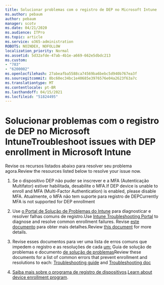 ```yaml
---
title: Solucionar problemas com o registro de DEP no Microsoft Intune
ms.author: pebaum
author: pebaum
manager: scotv
ms.date: 04/21/2020
ms.audience: ITPro
ms.topic: article
ms.service: o365-administration
ROBOTS: NOINDEX, NOFOLLOW
localization_priority: Normal
ms.assetid: 5d32afde-47ab-4b1e-a669-662e5dbdc213
ms.custom:
- "783"
- "6200002"
ms.openlocfilehash: 27abeafba5588ca74569ba6bebc5d940b767ea3f
ms.sourcegitcommit: 8bc60ec34bc1e40685e3976576e04a2623f63a7c
ms.translationtype: MT
ms.contentlocale: pt-BR
ms.lasthandoff: 04/15/2021
ms.locfileid: "51824495"
---
```

# <a name="troubleshoot-issues-with-dep-enrollment-in-microsoft-intune"></a><span data-ttu-id="b6830-102">Solucionar problemas com o registro de DEP no Microsoft Intune</span><span class="sxs-lookup"><span data-stu-id="b6830-102">Troubleshoot issues with DEP enrollment in Microsoft Intune</span></span>

<span data-ttu-id="b6830-103">Revise os recursos listados abaixo para resolver seu problema agora.</span><span class="sxs-lookup"><span data-stu-id="b6830-103">Review the resources listed below to resolve your issue now.</span></span>
  
1. <span data-ttu-id="b6830-104">Se o dispositivo DEP não puder se inscrever e a MFA (Autenticação Multifator) estiver habilitada, desabilite o MFA.</span><span class="sxs-lookup"><span data-stu-id="b6830-104">If DEP device is unable to enroll and MFA (Multi-Factor Authentication) is enabled, please disable MFA.</span></span> <span data-ttu-id="b6830-105">Atualmente, o MFA não tem suporte para registro de DEP</span><span class="sxs-lookup"><span data-stu-id="b6830-105">Currently MFA is not supported for DEP enrollment</span></span>

2. <span data-ttu-id="b6830-106">Use [o Portal de Solução de Problemas do Intune](https://devicemanagement.microsoft.com/#blade/Microsoft_Intune_DeviceSettings/TroubleshootBlade) para diagnosticar e resolver falhas comuns de registro.</span><span class="sxs-lookup"><span data-stu-id="b6830-106">Use [Intune Troubleshooting Portal](https://devicemanagement.microsoft.com/#blade/Microsoft_Intune_DeviceSettings/TroubleshootBlade) to diagnose and resolve common enrollment failures.</span></span> <span data-ttu-id="b6830-107">Revise [este documento](https://docs.microsoft.com/intune/help-desk-operators) para obter mais detalhes.</span><span class="sxs-lookup"><span data-stu-id="b6830-107">Review [this document](https://docs.microsoft.com/intune/help-desk-operators) for more details.</span></span>

3. <span data-ttu-id="b6830-108">Revise esses documentos para ver uma lista de erros comuns que impedem o registro e as resoluções de cada [um:](https://support.microsoft.com/help/4039809/troubleshooting-ios-device-enrollment-in-intune) Guia de solução de problemas e documento [de solução de problemas](https://docs.microsoft.com/troubleshoot/mem/intune/troubleshoot-device-enrollment-in-intune)</span><span class="sxs-lookup"><span data-stu-id="b6830-108">Review these documents for a list of common errors that prevent enrollment and resolutions to each: [Troubleshooting guide](https://support.microsoft.com/help/4039809/troubleshooting-ios-device-enrollment-in-intune) and [Troubleshooting doc](https://docs.microsoft.com/troubleshoot/mem/intune/troubleshoot-device-enrollment-in-intune)</span></span>

4. <span data-ttu-id="b6830-109">[Saiba mais sobre o programa de registro de dispositivos](https://docs.microsoft.com/intune/device-enrollment-program-enroll-ios).</span><span class="sxs-lookup"><span data-stu-id="b6830-109">[Learn about device enrollment program](https://docs.microsoft.com/intune/device-enrollment-program-enroll-ios).</span></span>
